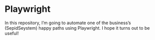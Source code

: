 # Playwright
In this repository, I’m going to automate one of the business’s (SepidSeystem) happy paths using Playwright. I hope it turns out to be useful!
